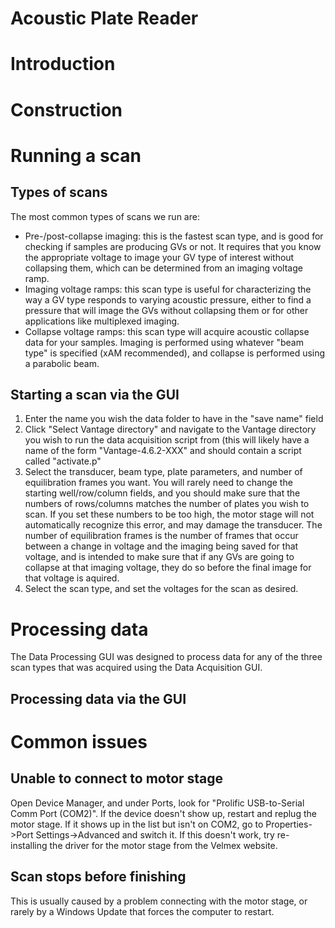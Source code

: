 # Acoustic Plate Reader

# Introduction

# Construction

# Running a scan
## Types of scans
The most common types of scans we run are:
* Pre-/post-collapse imaging: this is the fastest scan type, and is good for checking if samples are producing GVs or not. It requires that you know the appropriate voltage to image your GV type of interest without collapsing them, which can be determined from an imaging voltage ramp.
* Imaging voltage ramps: this scan type is useful for characterizing the way a GV type responds to varying acoustic pressure, either to find a pressure that will image the GVs without collapsing them or for other applications like multiplexed imaging.
* Collapse voltage ramps: this scan type will acquire acoustic collapse data for your samples. Imaging is performed using whatever "beam type" is specified (xAM recommended), and collapse is performed using a parabolic beam.

## Starting a scan via the GUI
1. Enter the name you wish the data folder to have in the "save name" field
2. Click "Select Vantage directory" and navigate to the Vantage directory you wish to run the data acquisition script from (this will likely have a name of the form "Vantage-4.6.2-XXX" and should contain a script called "activate.p"
3. Select the transducer, beam type, plate parameters, and number of equilibration frames you want. You will rarely need to change the starting well/row/column fields, and you should make sure that the numbers of rows/columns matches the number of plates you wish to scan. If you set these numbers to be too high, the motor stage will not automatically recognize this error, and may damage the transducer. The number of equilibration frames is the number of frames that occur between a change in voltage and the imaging being saved for that voltage, and is intended to make sure that if any GVs are going to collapse at that imaging voltage, they do so before the final image for that voltage is aquired.
4. Select the scan type, and set the voltages for the scan as desired.


# Processing data
The Data Processing GUI was designed to process data for any of the three scan types that was acquired using the Data Acquisition GUI. 

## Processing data via the GUI

# Common issues
## Unable to connect to motor stage
Open Device Manager, and under Ports, look for "Prolific USB-to-Serial Comm Port (COM2)". If the device doesn't show up, restart and replug the motor stage. If it shows up in the list but isn't on COM2, go to Properties->Port Settings->Advanced and switch it. If this doesn't work, try re-installing the driver for the motor stage from the Velmex website.
## Scan stops before finishing
This is usually caused by a problem connecting with the motor stage, or rarely by a Windows Update that forces the computer to restart.
